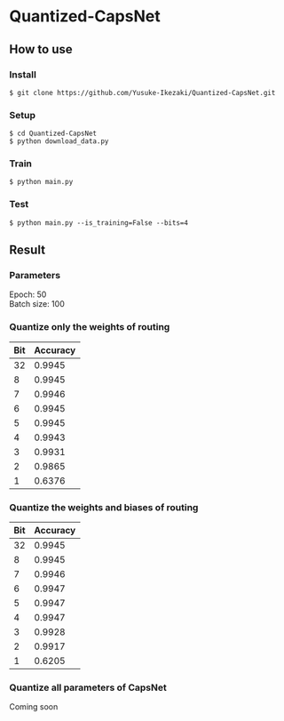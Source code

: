 # Quantized-CapsNet

## How to use

### Install

```
$ git clone https://github.com/Yusuke-Ikezaki/Quantized-CapsNet.git
```

### Setup

```
$ cd Quantized-CapsNet
$ python download_data.py
```

### Train

```
$ python main.py
```

### Test

```
$ python main.py --is_training=False --bits=4
```

## Result

### Parameters
Epoch: 50  
Batch size: 100

### Quantize only the weights of routing

| Bit | Accuracy |
| --- | -------- |
| 32  | 0.9945   |
| 8   | 0.9945   |
| 7   | 0.9946   |
| 6   | 0.9945   |
| 5   | 0.9945   |
| 4   | 0.9943   |
| 3   | 0.9931   |
| 2   | 0.9865   |
| 1   | 0.6376   |

### Quantize the weights and biases of routing

| Bit | Accuracy |
| --- | -------- |
| 32  | 0.9945   |
| 8   | 0.9945   |
| 7   | 0.9946   |
| 6   | 0.9947   |
| 5   | 0.9947   |
| 4   | 0.9947   |
| 3   | 0.9928   |
| 2   | 0.9917   |
| 1   | 0.6205   |

### Quantize all parameters of CapsNet  
Coming soon
